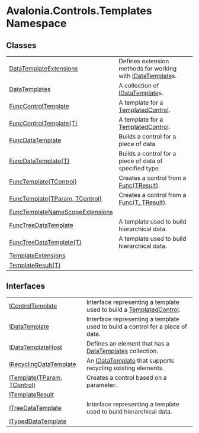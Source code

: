 # Avalonia.Controls.Templates Namespace






## Classes
<table>
<tr>
<td><a href="T_Avalonia_Controls_Templates_DataTemplateExtensions">DataTemplateExtensions</a></td>
<td>Defines extension methods for working with <a href="T_Avalonia_Controls_Templates_IDataTemplate">IDataTemplate</a>s.</td>
</tr>
<tr>
<td><a href="T_Avalonia_Controls_Templates_DataTemplates">DataTemplates</a></td>
<td>A collection of <a href="T_Avalonia_Controls_Templates_IDataTemplate">IDataTemplate</a>s.</td>
</tr>
<tr>
<td><a href="T_Avalonia_Controls_Templates_FuncControlTemplate">FuncControlTemplate</a></td>
<td>A template for a <a href="T_Avalonia_Controls_Primitives_TemplatedControl">TemplatedControl</a>.</td>
</tr>
<tr>
<td><a href="T_Avalonia_Controls_Templates_FuncControlTemplate_1">FuncControlTemplate(T)</a></td>
<td>A template for a <a href="T_Avalonia_Controls_Primitives_TemplatedControl">TemplatedControl</a>.</td>
</tr>
<tr>
<td><a href="T_Avalonia_Controls_Templates_FuncDataTemplate">FuncDataTemplate</a></td>
<td>Builds a control for a piece of data.</td>
</tr>
<tr>
<td><a href="T_Avalonia_Controls_Templates_FuncDataTemplate_1">FuncDataTemplate(T)</a></td>
<td>Builds a control for a piece of data of specified type.</td>
</tr>
<tr>
<td><a href="T_Avalonia_Controls_Templates_FuncTemplate_1">FuncTemplate(TControl)</a></td>
<td>Creates a control from a <a href="https://learn.microsoft.com/dotnet/api/system.func-1" target="_blank" rel="noopener noreferrer">Func(TResult)</a>.</td>
</tr>
<tr>
<td><a href="T_Avalonia_Controls_Templates_FuncTemplate_2">FuncTemplate(TParam, TControl)</a></td>
<td>Creates a control from a <a href="https://learn.microsoft.com/dotnet/api/system.func-2" target="_blank" rel="noopener noreferrer">Func(T, TResult)</a>.</td>
</tr>
<tr>
<td><a href="T_Avalonia_Controls_Templates_FuncTemplateNameScopeExtensions">FuncTemplateNameScopeExtensions</a></td>
<td> </td>
</tr>
<tr>
<td><a href="T_Avalonia_Controls_Templates_FuncTreeDataTemplate">FuncTreeDataTemplate</a></td>
<td>A template used to build hierarchical data.</td>
</tr>
<tr>
<td><a href="T_Avalonia_Controls_Templates_FuncTreeDataTemplate_1">FuncTreeDataTemplate(T)</a></td>
<td>A template used to build hierarchical data.</td>
</tr>
<tr>
<td><a href="T_Avalonia_Controls_Templates_TemplateExtensions">TemplateExtensions</a></td>
<td> </td>
</tr>
<tr>
<td><a href="T_Avalonia_Controls_Templates_TemplateResult_1">TemplateResult(T)</a></td>
<td> </td>
</tr>
</table>

## Interfaces
<table>
<tr>
<td><a href="T_Avalonia_Controls_Templates_IControlTemplate">IControlTemplate</a></td>
<td>Interface representing a template used to build a <a href="T_Avalonia_Controls_Primitives_TemplatedControl">TemplatedControl</a>.</td>
</tr>
<tr>
<td><a href="T_Avalonia_Controls_Templates_IDataTemplate">IDataTemplate</a></td>
<td>Interface representing a template used to build a control for a piece of data.</td>
</tr>
<tr>
<td><a href="T_Avalonia_Controls_Templates_IDataTemplateHost">IDataTemplateHost</a></td>
<td>Defines an element that has a <a href="P_Avalonia_Controls_Templates_IDataTemplateHost_DataTemplates">DataTemplates</a> collection.</td>
</tr>
<tr>
<td><a href="T_Avalonia_Controls_Templates_IRecyclingDataTemplate">IRecyclingDataTemplate</a></td>
<td>An <a href="T_Avalonia_Controls_Templates_IDataTemplate">IDataTemplate</a> that supports recycling existing elements.</td>
</tr>
<tr>
<td><a href="T_Avalonia_Controls_Templates_ITemplate_2">ITemplate(TParam, TControl)</a></td>
<td>Creates a control based on a parameter.</td>
</tr>
<tr>
<td><a href="T_Avalonia_Controls_Templates_ITemplateResult">ITemplateResult</a></td>
<td> </td>
</tr>
<tr>
<td><a href="T_Avalonia_Controls_Templates_ITreeDataTemplate">ITreeDataTemplate</a></td>
<td>Interface representing a template used to build hierarchical data.</td>
</tr>
<tr>
<td><a href="T_Avalonia_Controls_Templates_ITypedDataTemplate">ITypedDataTemplate</a></td>
<td> </td>
</tr>
</table>